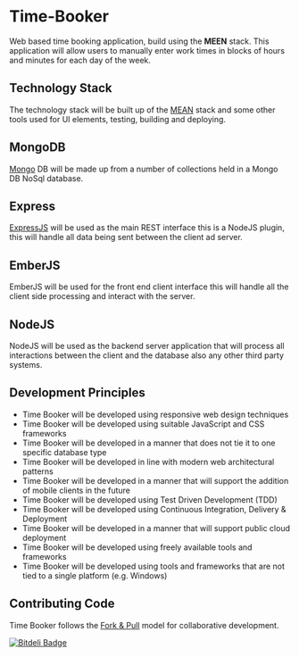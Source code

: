 Time-Booker
===========

Web based time booking application, build using the **MEEN** stack. This application will allow users to manually enter work
times in blocks of hours and minutes for each day of the week.


Technology Stack
----------------

The technology stack will be built up of the [MEAN](http://www.mean.io/) stack and some other tools used for UI elements, testing, building and
deploying.

## MongoDB
[Mongo](http://www.mongodb.org/) DB will be made up from a number of collections held in a Mongo DB NoSql database.

## Express
[ExpressJS](http://expressjs.com/) will be used as the main REST interface this is a NodeJS plugin, this will handle all data being sent between
the client ad server.

## EmberJS
EmberJS will be used for the front end client interface this will handle all the client side processing and interact with
the server.

## NodeJS
NodeJS will be used as the backend server application that will process all interactions between the client and the database
also any other third party systems.

Development Principles
----------------------

+ Time Booker will be developed using responsive web design techniques
+ Time Booker will be developed using suitable JavaScript and CSS frameworks
+ Time Booker will be developed in a manner that does not tie it to one specific database type
+ Time Booker will be developed in line with modern web architectural patterns
+ Time Booker will be developed in a manner that will support the addition of mobile clients in the future
+ Time Booker will be developed using Test Driven Development (TDD)
+ Time Booker will be developed using Continuous Integration, Delivery & Deployment
+ Time Booker will be developed in a manner that will support public cloud deployment
+ Time Booker will be developed using freely available tools and frameworks
+ Time Booker will be developed using tools and frameworks that are not tied to a single platform (e.g. Windows)

Contributing Code
-----------------

Time Booker follows the [Fork & Pull](https://help.github.com/articles/using-pull-requests) model
for collaborative development.


[![Bitdeli Badge](https://d2weczhvl823v0.cloudfront.net/chrislaughlin/time-booker/trend.png)](https://bitdeli.com/free "Bitdeli Badge")
